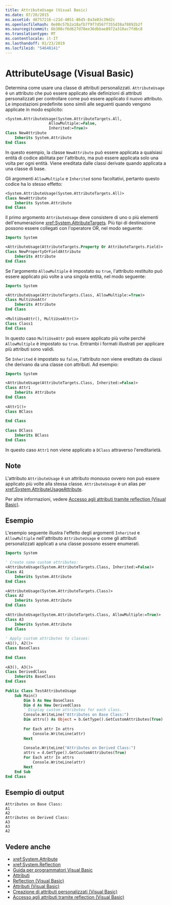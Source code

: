 ```yaml
---
title: AttributeUsage (Visual Basic)
ms.date: 07/20/2015
ms.assetid: 48757216-c21d-4051-86d5-8a3e03c39d2c
ms.openlocfilehash: 0e88c57b2a18afb7f9f7d567f355d38a78892b2f
ms.sourcegitcommit: 6b308cf6d627d78ee36dbbae8972a310ac7fd6c8
ms.translationtype: MT
ms.contentlocale: it-IT
ms.lasthandoff: 01/23/2019
ms.locfileid: "54648141"
---
```

# <a name="attributeusage-visual-basic"></a>AttributeUsage (Visual Basic)
Determina come usare una classe di attributi personalizzati. `AttributeUsage` è un attributo che può essere applicato alle definizioni di attributi personalizzati per controllare come può essere applicato il nuovo attributo. Le impostazioni predefinite sono simili alle seguenti quando vengono applicate in modo esplicito:  
  
```vb  
<System.AttributeUsage(System.AttributeTargets.All,   
                   AllowMultiple:=False,   
                   Inherited:=True)>   
Class NewAttribute  
    Inherits System.Attribute  
End Class  
```  
  
 In questo esempio, la classe `NewAttribute` può essere applicata a qualsiasi entità di codice abilitata per l'attributo, ma può essere applicata solo una volta per ogni entità. Viene ereditata dalle classi derivate quando applicata a una classe di base.  
  
 Gli argomenti `AllowMultiple` e `Inherited` sono facoltativi, pertanto questo codice ha lo stesso effetto:  
  
```vb  
<System.AttributeUsage(System.AttributeTargets.All)>   
Class NewAttribute  
    Inherits System.Attribute  
End Class  
```  
  
 Il primo argomento `AttributeUsage` deve consistere di uno o più elementi dell'enumerazione <xref:System.AttributeTargets>. Più tipi di destinazione possono essere collegati con l'operatore OR, nel modo seguente:  
  
```vb  
Imports System  
```  
  
```vb  
<AttributeUsage(AttributeTargets.Property Or AttributeTargets.Field)>   
Class NewPropertyOrFieldAttribute  
    Inherits Attribute  
End Class  
```  
  
 Se l'argomento `AllowMultiple` è impostato su `true`, l'attributo restituito può essere applicato più volte a una singola entità, nel modo seguente:  
  
```vb  
Imports System  
```  
  
```vb  
<AttributeUsage(AttributeTargets.Class, AllowMultiple:=True)>   
Class MultiUseAttr  
    Inherits Attribute  
End Class  
  
<MultiUseAttr(), MultiUseAttr()>   
Class Class1  
End Class  
```  
  
 In questo caso `MultiUseAttr` può essere applicato più volte perché `AllowMultiple` è impostato su `true`. Entrambi i formati illustrati per applicare più attributi sono validi.  
  
 Se `Inherited` è impostato su `false`, l'attributo non viene ereditato da classi che derivano da una classe con attributi. Ad esempio:  
  
```vb  
Imports System  
```  
  
```vb  
<AttributeUsage(AttributeTargets.Class, Inherited:=False)>   
Class Attr1  
    Inherits Attribute  
End Class  
  
<Attr1()>   
Class BClass  
  
End Class    
  
Class DClass  
    Inherits BClass  
End Class  
```  
  
 In questo caso `Attr1` non viene applicato a `DClass` attraverso l'ereditarietà.  
  
## <a name="remarks"></a>Note  
 L'attributo `AttributeUsage` è un attributo monouso ovvero non può essere applicato più volte alla stessa classe. `AttributeUsage` è un alias per <xref:System.AttributeUsageAttribute>.  
  
 Per altre informazioni, vedere [Accesso agli attributi tramite reflection (Visual Basic)](../../../../visual-basic/programming-guide/concepts/attributes/accessing-attributes-by-using-reflection.md).  
  
## <a name="example"></a>Esempio  
 L'esempio seguente illustra l'effetto degli argomenti `Inherited` e `AllowMultiple` nell'attributo `AttributeUsage` e come gli attributi personalizzati applicati a una classe possono essere enumerati.  
  
```vb  
Imports System  
```  
  
```vb  
' Create some custom attributes:  
<AttributeUsage(System.AttributeTargets.Class, Inherited:=False)>   
Class A1  
    Inherits System.Attribute  
End Class  
  
<AttributeUsage(System.AttributeTargets.Class)>   
Class A2  
    Inherits System.Attribute  
End Class      
  
<AttributeUsage(System.AttributeTargets.Class, AllowMultiple:=True)>   
Class A3  
    Inherits System.Attribute  
End Class  
  
' Apply custom attributes to classes:  
<A1(), A2()>   
Class BaseClass  
  
End Class  
  
<A3(), A3()>   
Class DerivedClass  
    Inherits BaseClass  
End Class  
  
Public Class TestAttributeUsage  
    Sub Main()  
        Dim b As New BaseClass  
        Dim d As New DerivedClass  
        ' Display custom attributes for each class.  
        Console.WriteLine("Attributes on Base Class:")  
        Dim attrs() As Object = b.GetType().GetCustomAttributes(True)  
  
        For Each attr In attrs  
            Console.WriteLine(attr)  
        Next  
  
        Console.WriteLine("Attributes on Derived Class:")  
        attrs = d.GetType().GetCustomAttributes(True)  
        For Each attr In attrs  
            Console.WriteLine(attr)  
        Next              
    End Sub  
End Class  
```  
  
## <a name="sample-output"></a>Esempio di output  
  
```  
Attributes on Base Class:  
A1  
A2  
Attributes on Derived Class:  
A3  
A3  
A2  
```  
  
## <a name="see-also"></a>Vedere anche
- <xref:System.Attribute>
- <xref:System.Reflection>
- [Guida per programmatori Visual Basic](../../../../visual-basic/programming-guide/index.md)
- [Attributi](../../../../standard/attributes/index.md)
- [Reflection (Visual Basic)](../../../../visual-basic/programming-guide/concepts/reflection.md)
- [Attributi (Visual Basic)](../../../../visual-basic/language-reference/attributes.md)
- [Creazione di attributi personalizzati (Visual Basic)](../../../../visual-basic/programming-guide/concepts/attributes/creating-custom-attributes.md)
- [Accesso agli attributi tramite reflection (Visual Basic)](../../../../visual-basic/programming-guide/concepts/attributes/accessing-attributes-by-using-reflection.md)
